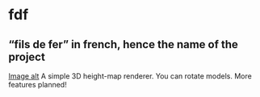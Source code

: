 # fdf
## “fils de fer” in french, hence the name of the project
[Image alt](https://github.com/ohelly/fdf/raw/master/screenshots/42.png)
A simple 3D height-map renderer. You can rotate models. More features planned!
